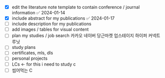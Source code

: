 - [x] edit the literature note template to contain conference / journal information ✅ 2024-01-14
- [x] include abstract for my publications ✅ 2024-01-17
- [ ] include description for my publications
- [ ] add images / tables for visual content
- [ ] plan my studies / job search 카카오 네이버 당근마켓 업스테이지 하이퍼 커넥트 루닛
- [ ] study plans
- [ ] certificates, mls, dls
- [ ] personal projects
- [ ] LCs <- for this i need to study c
- [ ] 씹어먹는 C